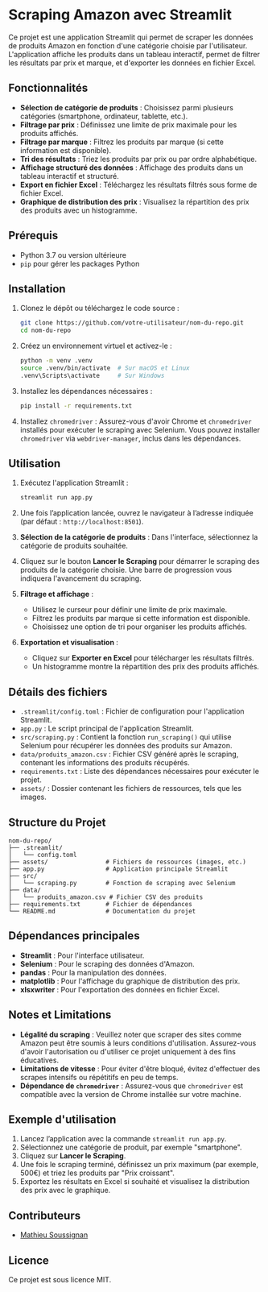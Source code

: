 # Scraping Amazon avec Streamlit

Ce projet est une application Streamlit qui permet de scraper les données de produits Amazon en fonction d'une catégorie choisie par l'utilisateur. L'application affiche les produits dans un tableau interactif, permet de filtrer les résultats par prix et marque, et d'exporter les données en fichier Excel.

## Fonctionnalités

- **Sélection de catégorie de produits** : Choisissez parmi plusieurs catégories (smartphone, ordinateur, tablette, etc.).
- **Filtrage par prix** : Définissez une limite de prix maximale pour les produits affichés.
- **Filtrage par marque** : Filtrez les produits par marque (si cette information est disponible).
- **Tri des résultats** : Triez les produits par prix ou par ordre alphabétique.
- **Affichage structuré des données** : Affichage des produits dans un tableau interactif et structuré.
- **Export en fichier Excel** : Téléchargez les résultats filtrés sous forme de fichier Excel.
- **Graphique de distribution des prix** : Visualisez la répartition des prix des produits avec un histogramme.

## Prérequis

- Python 3.7 ou version ultérieure
- `pip` pour gérer les packages Python

## Installation

1. Clonez le dépôt ou téléchargez le code source :

   ```bash
   git clone https://github.com/votre-utilisateur/nom-du-repo.git
   cd nom-du-repo
   ```

2. Créez un environnement virtuel et activez-le :

   ```bash
   python -m venv .venv
   source .venv/bin/activate  # Sur macOS et Linux
   .venv\Scripts\activate     # Sur Windows
   ```

3. Installez les dépendances nécessaires :

   ```bash
   pip install -r requirements.txt
   ```

4. Installez `chromedriver` : Assurez-vous d'avoir Chrome et `chromedriver` installés pour exécuter le scraping avec Selenium. Vous pouvez installer `chromedriver` via `webdriver-manager`, inclus dans les dépendances.

## Utilisation

1. Exécutez l'application Streamlit :

   ```bash
   streamlit run app.py
   ```

2. Une fois l’application lancée, ouvrez le navigateur à l’adresse indiquée (par défaut : `http://localhost:8501`).

3. **Sélection de la catégorie de produits** : Dans l'interface, sélectionnez la catégorie de produits souhaitée.

4. Cliquez sur le bouton **Lancer le Scraping** pour démarrer le scraping des produits de la catégorie choisie. Une barre de progression vous indiquera l'avancement du scraping.

5. **Filtrage et affichage** :

   - Utilisez le curseur pour définir une limite de prix maximale.
   - Filtrez les produits par marque si cette information est disponible.
   - Choisissez une option de tri pour organiser les produits affichés.

6. **Exportation et visualisation** :

   - Cliquez sur **Exporter en Excel** pour télécharger les résultats filtrés.
   - Un histogramme montre la répartition des prix des produits affichés.

## Détails des fichiers

- `.streamlit/config.toml` : Fichier de configuration pour l'application Streamlit.
- `app.py` : Le script principal de l'application Streamlit.
- `src/scraping.py` : Contient la fonction `run_scraping()` qui utilise Selenium pour récupérer les données des produits sur Amazon.
- `data/produits_amazon.csv` : Fichier CSV généré après le scraping, contenant les informations des produits récupérés.
- `requirements.txt` : Liste des dépendances nécessaires pour exécuter le projet.
- `assets/` : Dossier contenant les fichiers de ressources, tels que les images.

## Structure du Projet

```
nom-du-repo/
├── .streamlit/
│   └── config.toml
├── assets/                # Fichiers de ressources (images, etc.)
├── app.py                 # Application principale Streamlit
├── src/
│   └── scraping.py        # Fonction de scraping avec Selenium
├── data/
│   └── produits_amazon.csv # Fichier CSV des produits
├── requirements.txt       # Fichier de dépendances
└── README.md              # Documentation du projet
```

## Dépendances principales

- **Streamlit** : Pour l'interface utilisateur.
- **Selenium** : Pour le scraping des données d'Amazon.
- **pandas** : Pour la manipulation des données.
- **matplotlib** : Pour l'affichage du graphique de distribution des prix.
- **xlsxwriter** : Pour l'exportation des données en fichier Excel.

## Notes et Limitations

- **Légalité du scraping** : Veuillez noter que scraper des sites comme Amazon peut être soumis à leurs conditions d'utilisation. Assurez-vous d'avoir l'autorisation ou d'utiliser ce projet uniquement à des fins éducatives.
- **Limitations de vitesse** : Pour éviter d'être bloqué, évitez d'effectuer des scrapes intensifs ou répétitifs en peu de temps.
- **Dépendance de `chromedriver`** : Assurez-vous que `chromedriver` est compatible avec la version de Chrome installée sur votre machine.

## Exemple d'utilisation

1. Lancez l’application avec la commande `streamlit run app.py`.
2. Sélectionnez une catégorie de produit, par exemple "smartphone".
3. Cliquez sur **Lancer le Scraping**.
4. Une fois le scraping terminé, définissez un prix maximum (par exemple, 500€) et triez les produits par "Prix croissant".
5. Exportez les résultats en Excel si souhaité et visualisez la distribution des prix avec le graphique.

## Contributeurs

- [Mathieu Soussignan](https://www.mathieu-soussignan.com)

## Licence

Ce projet est sous licence MIT.